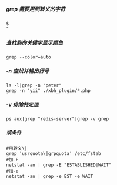 ##### grep 需要用到转义的字符
    $
    "

##### 查找到的关键字显示颜色
    grep --color=auto

##### -n 查找并输出行号
    ls -l|grep -n "peter"
    grep -n "yii" ./xbh_plugin/*.php

##### -v 排除特定值
    ps aux|grep "redis-server"|grep -v grep

##### 或条件
    #用转义\|
    grep 'usrquota\|grpquota' /etc/fstab
    #加-E
    netstat -an | grep -E "ESTABLISHED|WAIT"
    #加-e
    netstat -an | grep -e EST -e WAIT
